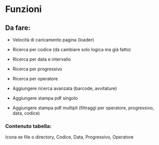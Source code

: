 # Funzioni

## Da fare:

- Velocità di caricamento pagina (loader)

- Ricerca per codice (da cambiare solo logica ma già fatto)
- Ricerca per data e intervallo
- Ricerca per progressivo
- Ricerca per operatore

- Aggiungere ricerca avanzata (barcode, avvitature)
- Aggiungere stampa pdf singolo
- Aggiungere stampa pdf multipli (filtraggi per operatore, progressivo, data, codice)

### Contenuto tabella:
Icona se file o directory, Codice, Data, Progressivo, Operatore